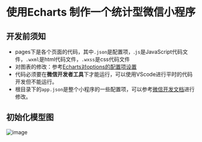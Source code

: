 # 使用Echarts 制作一个统计型微信小程序

## 开发前须知

- pages下是各个页面的代码，其中`.json`是配置项，.`js`是JavaScript代码文件，`.wxml`是html代码文件，`.wxss`是css代码文件
- 对图表的修改：参考[Echarts对options的配置项设置](https://echarts.apache.org/zh/option.html#title)
- 代码必须要在**微信开发者工具**下才能运行，可以使用VScode进行平时的代码开发但不能运行。
- 根目录下的`app.json`是整个小程序的一些配置项，可以参考[微信开发文档](https://developers.weixin.qq.com/miniprogram/dev/framework/)进行修改。

## 初始化模型图
![image](https://user-images.githubusercontent.com/74706849/143558577-3db4ae23-390e-4e27-9ba4-36f33df39de8.png)
